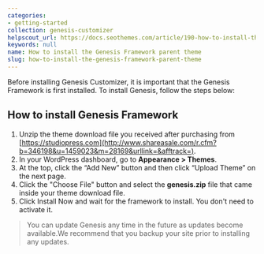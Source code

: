 ```yaml
---
categories:
- getting-started
collection: genesis-customizer
helpscout_url: https://docs.seothemes.com/article/190-how-to-install-the-genesis-framework-parent-theme
keywords: null
name: How to install the Genesis Framework parent theme
slug: how-to-install-the-genesis-framework-parent-theme
---
```

Before installing Genesis Customizer, it is important that the Genesis
Framework is first installed. To install Genesis, follow the steps below:

## How to install Genesis Framework

  1. Unzip the theme download file you received after purchasing from [https://studiopress.com](http://www.shareasale.com/r.cfm?b=346198&u=1459023&m=28169&urllink=&afftrack=).
  2. In your WordPress dashboard, go to **Appearance > Themes**.
  3. At the top, click the “Add New” button and then click “Upload Theme” on the next page.
  4. Click the "Choose File" button and select the **genesis.zip** file that came inside your theme download file.
  5. Click Install Now and wait for the framework to install. You don't need to activate it.

> You can update Genesis any time in the future as updates become available.We
recommend that you backup your site prior to installing any updates.

